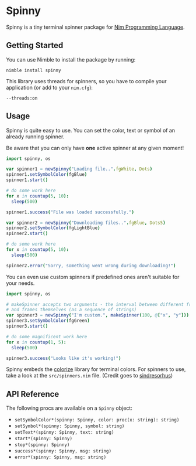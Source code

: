 Spinny
============

Spinny is a tiny terminal spinner package for [Nim Programming Language](https://nim-lang.org).

## Getting Started

You can use Nimble to install the package by running:
```
nimble install spinny
```

This library uses threads for spinners, so you have to compile your application
(or add to your ``nim.cfg``):
```
--threads:on
```


## Usage

Spinny is quite easy to use. You can set the color, text or symbol of an already running spinner.

Be aware that you can only have **one** active spinner at any given moment!

```nim
import spinny, os

var spinner1 = newSpinny("Loading file..".fgWhite, Dots)
spinner1.setSymbolColor(fgBlue)
spinner1.start()

# do some work here
for x in countup(5, 10):
  sleep(500)

spinner1.success("File was loaded successfully.")

var spinner2 = newSpinny("Downloading files..".fgBlue, Dots5)
spinner2.setSymbolColor(fgLightBlue)
spinner2.start()

# do some work here
for x in countup(5, 10):
  sleep(500)

spinner2.error("Sorry, something went wrong during downloading!")
```

You can even use custom spinners if predefined ones aren't suitable for your needs.

```nim
import spinny, os

# makeSpinner accepts two arguments - the interval between different frames,
# and frames themselves (as a sequence of strings)
var spinner3 = newSpinny("I'm custom.", makeSpinner(100, @["x", "y"]))
spinner3.setSymbolColor(fgGreen)
spinner3.start()

# do some magnificent work here
for x in countup(1, 5):
  sleep(500)

spinner3.success("Looks like it's working!")
```

Spinny embeds the [colorize](http://github.com/molnarmark/colorize) library for terminal colors.
For spinners to use, take a look at the ``src/spinners.nim`` file. (Credit goes to [sindresorhus](https://github.com/sindresorhus/cli-spinners))


## API Reference

The following procs are available on a `Spinny` object:

* `setSymbolColor*(spinny: Spinny, color: proc(x: string): string)`
* `setSymbol*(spinny: Spinny, symbol: string)`
* `setText*(spinny: Spinny, text: string)`
* `start*(spinny: Spinny)`
* `stop*(spinny: Spinny)`
* `success*(spinny: Spinny, msg: string)`
* `error*(spinny: Spinny, msg: string)`